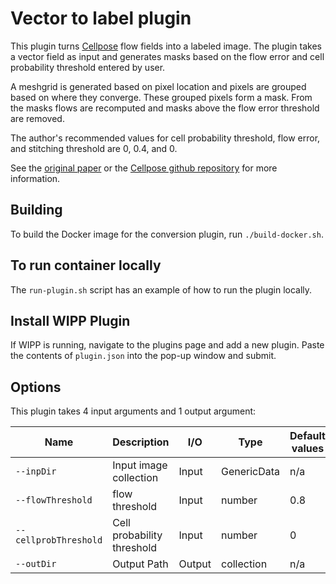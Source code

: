 # Vector to label plugin
This plugin turns
[Cellpose](https://www.biorxiv.org/content/10.1101/2020.02.02.931238v1)
flow fields into a labeled image. 
The plugin takes a vector field as input and generates masks based on the flow
error and cell probability threshold entered by user.

A meshgrid is generated based on pixel location and pixels are grouped based on
where they converge. These grouped pixels form a mask. From the masks flows are
recomputed and masks above the flow error threshold are removed.

The author's recommended values for cell probability threshold, flow error, and
stitching threshold are 0, 0.4, and 0.

See the
[original paper](https://www.biorxiv.org/content/10.1101/2020.02.02.931238v1)
or the
[Cellpose github repository](https://github.com/MouseLand/cellpose/tree/master/cellpose)
for more information.

## Building

To build the Docker image for the conversion plugin, run
`./build-docker.sh`.

## To run container locally
The `run-plugin.sh` script has an example of how to run the plugin locally.

## Install WIPP Plugin

If WIPP is running, navigate to the plugins page and add a new plugin. Paste the
contents of `plugin.json` into the pop-up window and submit.

## Options

This plugin takes 4 input arguments and 1 output argument:

| Name                  | Description                | I/O    | Type        | Default values |
|-----------------------|----------------------------|--------|-------------|----------------|
| `--inpDir`            | Input image collection     | Input  | GenericData | n/a            |
| `--flowThreshold`     | flow threshold             | Input  | number      | 0.8            |
| `--cellprobThreshold` | Cell probability threshold | Input  | number      | 0              |
| `--outDir`            | Output Path                | Output | collection  | n/a            |

